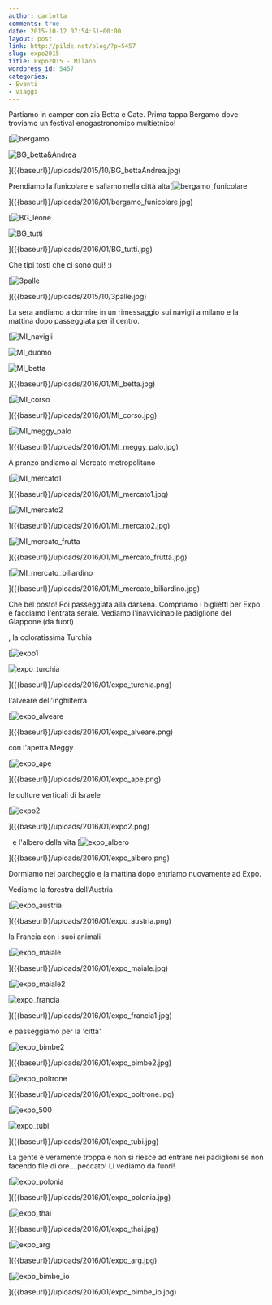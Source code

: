 ```yaml
---
author: carlotta
comments: true
date: 2015-10-12 07:54:51+00:00
layout: post
link: http://pilde.net/blog/?p=5457
slug: expo2015
title: Expo2015 - Milano
wordpress_id: 5457
categories:
- Eventi
- viaggi
---
```


Partiamo in camper con zia Betta e Cate. Prima tappa Bergamo dove troviamo un festival enogastronomico multietnico!

[![bergamo]({{baseurl}}/uploads/2016/01/bergamo.jpg)


![BG_betta&Andrea]({{baseurl}}/uploads/2015/10/BG_bettaAndrea.jpg)


]({{baseurl}}/uploads/2015/10/BG_bettaAndrea.jpg)


Prendiamo la funicolare e saliamo nella città alta[![bergamo_funicolare]({{baseurl}}/uploads/2016/01/bergamo_funicolare.jpg)


]({{baseurl}}/uploads/2016/01/bergamo_funicolare.jpg)


 [![BG_leone]({{baseurl}}/uploads/2016/01/BG_leone.jpg)


![BG_tutti]({{baseurl}}/uploads/2016/01/BG_tutti.jpg)


]({{baseurl}}/uploads/2016/01/BG_tutti.jpg)


Che tipi tosti che ci sono qui! :)




[![3palle]({{baseurl}}/uploads/2015/10/3palle.jpg)


]({{baseurl}}/uploads/2015/10/3palle.jpg)


La sera andiamo a dormire in un rimessaggio sui navigli a milano e la mattina dopo passeggiata per il centro.

[![MI_navigli]({{baseurl}}/uploads/2016/01/MI_navigli.jpg)


![MI_duomo]({{baseurl}}/uploads/2016/01/MI_duomo.jpg)


![MI_betta]({{baseurl}}/uploads/2016/01/MI_betta.jpg)


]({{baseurl}}/uploads/2016/01/MI_betta.jpg)


 [![MI_corso]({{baseurl}}/uploads/2016/01/MI_corso.jpg)


]({{baseurl}}/uploads/2016/01/MI_corso.jpg)


 [![MI_meggy_palo]({{baseurl}}/uploads/2016/01/MI_meggy_palo.jpg)


]({{baseurl}}/uploads/2016/01/MI_meggy_palo.jpg)


A pranzo andiamo al Mercato metropolitano

[![MI_mercato1]({{baseurl}}/uploads/2016/01/MI_mercato1.jpg)


]({{baseurl}}/uploads/2016/01/MI_mercato1.jpg)


 [![MI_mercato2]({{baseurl}}/uploads/2016/01/MI_mercato2.jpg)


]({{baseurl}}/uploads/2016/01/MI_mercato2.jpg)


 [![MI_mercato_frutta]({{baseurl}}/uploads/2016/01/MI_mercato_frutta.jpg)


]({{baseurl}}/uploads/2016/01/MI_mercato_frutta.jpg)


 [![MI_mercato_biliardino]({{baseurl}}/uploads/2016/01/MI_mercato_biliardino.jpg)


]({{baseurl}}/uploads/2016/01/MI_mercato_biliardino.jpg)


Che bel posto! Poi passeggiata alla darsena. Compriamo i biglietti per Expo e facciamo l'entrata serale. Vediamo l'inavvicinabile padiglione del Giappone (da fuori)


, la coloratissima Turchia

[![expo1]({{baseurl}}/uploads/2016/01/expo1.png)


![expo_turchia]({{baseurl}}/uploads/2016/01/expo_turchia.png)


]({{baseurl}}/uploads/2016/01/expo_turchia.png)


l'alveare dell'inghilterra

[![expo_alveare]({{baseurl}}/uploads/2016/01/expo_alveare.png)


]({{baseurl}}/uploads/2016/01/expo_alveare.png)


con l'apetta Meggy

[![expo_ape]({{baseurl}}/uploads/2016/01/expo_ape.png)


]({{baseurl}}/uploads/2016/01/expo_ape.png)


le culture verticali di Israele

[![expo2]({{baseurl}}/uploads/2016/01/expo2.png)


]({{baseurl}}/uploads/2016/01/expo2.png)


  e l'albero della vita [![expo_albero]({{baseurl}}/uploads/2016/01/expo_albero.png)


]({{baseurl}}/uploads/2016/01/expo_albero.png)


 Dormiamo nel parcheggio e la mattina dopo entriamo nuovamente ad Expo.

Vediamo la forestra dell'Austria

[![expo_austria]({{baseurl}}/uploads/2016/01/expo_austria.png)


]({{baseurl}}/uploads/2016/01/expo_austria.png)


la Francia con i suoi animali

[![expo_maiale]({{baseurl}}/uploads/2016/01/expo_maiale.jpg)


]({{baseurl}}/uploads/2016/01/expo_maiale.jpg)


 [![expo_maiale2]({{baseurl}}/uploads/2016/01/expo_maiale2.jpg)


![expo_francia]({{baseurl}}/uploads/2016/01/expo_francia1.jpg)


]({{baseurl}}/uploads/2016/01/expo_francia1.jpg)


e passeggiamo per la 'città'

[![expo_bimbe2]({{baseurl}}/uploads/2016/01/expo_bimbe2.jpg)


]({{baseurl}}/uploads/2016/01/expo_bimbe2.jpg)


 [![expo_poltrone]({{baseurl}}/uploads/2016/01/expo_poltrone.jpg)


]({{baseurl}}/uploads/2016/01/expo_poltrone.jpg)


 [![expo_500]({{baseurl}}/uploads/2016/01/expo_500.jpg)


![expo_tubi]({{baseurl}}/uploads/2016/01/expo_tubi.jpg)


]({{baseurl}}/uploads/2016/01/expo_tubi.jpg)


La gente è veramente troppa e non si riesce ad entrare nei padiglioni se non facendo file di ore....peccato! Li vediamo da fuori!

[![expo_polonia]({{baseurl}}/uploads/2016/01/expo_polonia.jpg)


]({{baseurl}}/uploads/2016/01/expo_polonia.jpg)


 [![expo_thai]({{baseurl}}/uploads/2016/01/expo_thai.jpg)


]({{baseurl}}/uploads/2016/01/expo_thai.jpg)


 [![expo_arg]({{baseurl}}/uploads/2016/01/expo_arg.jpg)


]({{baseurl}}/uploads/2016/01/expo_arg.jpg)


[![expo_bimbe_io]({{baseurl}}/uploads/2016/01/expo_bimbe_io.jpg)


]({{baseurl}}/uploads/2016/01/expo_bimbe_io.jpg)







